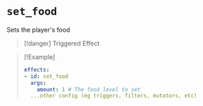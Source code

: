 # `set_food`

Sets the player's food

> [!danger] Triggered Effect

> [!Example]
> ```yaml
> effects:
> - id: set_food
>   args:
>     amount: 1 # The food level to set
>   ...other config (eg triggers, filters, mutators, etc)
> ```
